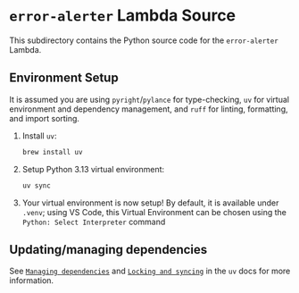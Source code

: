 # `error-alerter` Lambda Source

This subdirectory contains the Python source code for the `error-alerter` Lambda.

## Environment Setup

It is assumed you are using `pyright`/`pylance` for type-checking, `uv` for virtual environment and dependency management, and `ruff` for linting, formatting, and import sorting.

1. Install `uv`:

   ```bash
   brew install uv
   ```

2. Setup Python 3.13 virtual environment:

   ```bash
   uv sync
   ```

3. Your virtual environment is now setup! By default, it is available under `.venv`; using VS Code, this Virtual Environment can be chosen using the `Python: Select Interpreter` command

## Updating/managing dependencies

See [`Managing dependencies`](https://docs.astral.sh/uv/concepts/projects/dependencies/) and [`Locking and syncing`](https://docs.astral.sh/uv/concepts/projects/sync/) in the `uv` docs for more information.
